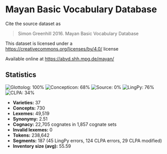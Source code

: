 # Mayan Basic Vocabulary Database

Cite the source dataset as

> Simon Greenhill 2016. Mayan Basic Vocabulary Database

This dataset is licensed under a https://creativecommons.org/licenses/by/4.0/ license

Available online at https://abvd.shh.mpg.de/mayan/

## Statistics
![Glottolog: 100%](https://img.shields.io/badge/Glottolog-100%25-brightgreen.svg "Glottolog: 100%") ![Concepticon: 68%](https://img.shields.io/badge/Concepticon-68%25-orange.svg "Concepticon: 68%") ![Source: 0%](https://img.shields.io/badge/Source-0%25-red.svg "Source: 0%") ![LingPy: 76%](https://img.shields.io/badge/LingPy-76%25-yellow.svg "LingPy: 76%") ![CLPA: 34%](https://img.shields.io/badge/CLPA-34%25-red.svg "CLPA: 34%")

- **Varieties:** 37
- **Concepts:** 730
- **Lexemes:** 49,519
- **Synonymy:** 2.51
- **Cognacy:** 22,705 cognates in 1,857 cognate sets
- **Invalid lexemes:** 0
- **Tokens:** 238,642
- **Segments:** 187 (45 LingPy errors, 124 CLPA errors, 29 CLPA modified)
- **Inventory size (avg):** 55.59